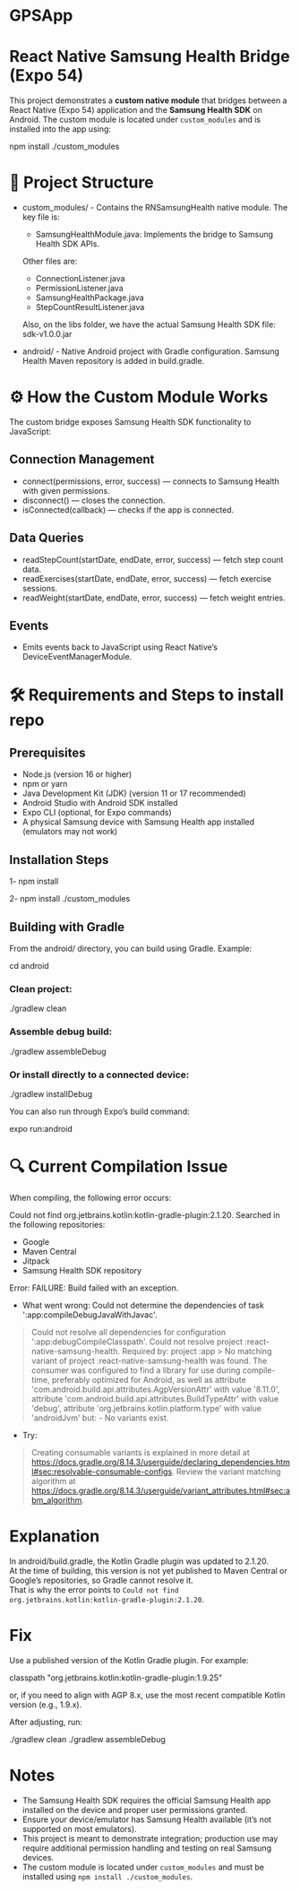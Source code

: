 # GPSApp
# React Native Samsung Health Bridge (Expo 54)

This project demonstrates a **custom native module** that bridges between a React Native (Expo 54) application and the **Samsung Health SDK** on Android. The custom module is located under `custom_modules` and is installed into the app using:

npm install ./custom_modules

# 📂 Project Structure

- custom_modules/ - 
  Contains the RNSamsungHealth native module.
  The key file is:
  - SamsungHealthModule.java: Implements the bridge to Samsung Health SDK APIs.
  
  Other files are:
  - ConnectionListener.java
  - PermissionListener.java
  - SamsungHealthPackage.java
  - StepCountResultListener.java

  Also, on the libs folder, we have the actual Samsung Health SDK file: sdk-v1.0.0.jar

- android/ - 
  Native Android project with Gradle configuration.
  Samsung Health Maven repository is added in build.gradle.

# ⚙️ How the Custom Module Works

The custom bridge exposes Samsung Health SDK functionality to JavaScript:

## Connection Management
- connect(permissions, error, success) — connects to Samsung Health with given permissions.
- disconnect() — closes the connection.
- isConnected(callback) — checks if the app is connected.

## Data Queries
- readStepCount(startDate, endDate, error, success) — fetch step count data.
- readExercises(startDate, endDate, error, success) — fetch exercise sessions.
- readWeight(startDate, endDate, error, success) — fetch weight entries.

## Events
- Emits events back to JavaScript using React Native’s DeviceEventManagerModule.

# 🛠️ Requirements and Steps to install repo
## Prerequisites
  - Node.js (version 16 or higher)
  - npm or yarn
  - Java Development Kit (JDK) (version 11 or 17 recommended)
  - Android Studio with Android SDK installed
  - Expo CLI (optional, for Expo commands)
  - A physical Samsung device with Samsung Health app installed (emulators may not work)

## Installation Steps
 1- npm install
 
 2- npm install ./custom_modules

## Building with Gradle

From the android/ directory, you can build using Gradle. Example:

cd android

### Clean project:
./gradlew clean

### Assemble debug build:
./gradlew assembleDebug

### Or install directly to a connected device:
./gradlew installDebug

You can also run through Expo’s build command:

expo run:android

# 🔍 Current Compilation Issue

When compiling, the following error occurs:

Could not find org.jetbrains.kotlin:kotlin-gradle-plugin:2.1.20.
Searched in the following repositories:
  - Google
  - Maven Central
  - Jitpack
  - Samsung Health SDK repository

Error: FAILURE: Build failed with an exception.

* What went wrong:
Could not determine the dependencies of task ':app:compileDebugJavaWithJavac'.
> Could not resolve all dependencies for configuration ':app:debugCompileClasspath'.
   > Could not resolve project :react-native-samsung-health.
     Required by:
         project :app
      > No matching variant of project :react-native-samsung-health was found. The consumer was configured to find a library for use during compile-time, preferably optimized for Android, as well as attribute 'com.android.build.api.attributes.AgpVersionAttr' with value '8.11.0', attribute 'com.android.build.api.attributes.BuildTypeAttr' with value 'debug', attribute 'org.jetbrains.kotlin.platform.type' with value 'androidJvm' but:
          - No variants exist.

* Try:
> Creating consumable variants is explained in more detail at https://docs.gradle.org/8.14.3/userguide/declaring_dependencies.html#sec:resolvable-consumable-configs.
> Review the variant matching algorithm at https://docs.gradle.org/8.14.3/userguide/variant_attributes.html#sec:abm_algorithm.

# Explanation

In android/build.gradle, the Kotlin Gradle plugin was updated to 2.1.20.  
At the time of building, this version is not yet published to Maven Central or Google’s repositories, so Gradle cannot resolve it.  
That is why the error points to `Could not find org.jetbrains.kotlin:kotlin-gradle-plugin:2.1.20`.

# Fix

Use a published version of the Kotlin Gradle plugin. For example:

classpath "org.jetbrains.kotlin:kotlin-gradle-plugin:1.9.25"

or, if you need to align with AGP 8.x, use the most recent compatible Kotlin version (e.g., 1.9.x).

After adjusting, run:

./gradlew clean
./gradlew assembleDebug

# Notes

- The Samsung Health SDK requires the official Samsung Health app installed on the device and proper user permissions granted.
- Ensure your device/emulator has Samsung Health available (it’s not supported on most emulators).
- This project is meant to demonstrate integration; production use may require additional permission handling and testing on real Samsung devices.
- The custom module is located under `custom_modules` and must be installed using `npm install ./custom_modules`.
